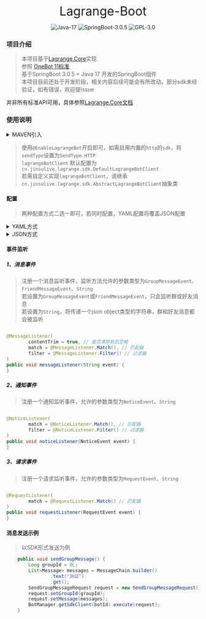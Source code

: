 <p align="center"><font size="6">Lagrange-Boot</font></p>

<p align="center">
    <img alt="Java-17" src="https://img.shields.io/badge/Java-17-brightgreen.svg"/>
    <img alt="SpringBoot-3.0.5" src="https://img.shields.io/badge/SpringBoot-3.0.5-green.svg"/>
    <img alt="GPL-3.0" src="https://img.shields.io/badge/license-GPL%203.0-blue.svg"/>
</p>

[//]: # (<p align="center">)

[//]: # (    <a href="https://github.com/jinsulive/lagrange-boot" target="_blank">)

[//]: # (        <img alt="lagrange-boot" src="https://img.shields.io/github/stars/jinsulive/lagrange-boot.svg?style=social&label=Stars"/>)

[//]: # (    </a>)

[//]: # (    <a href="https://gitee.com/jinsulive/lagrange-boot" target="_blank">)

[//]: # (        <img alt="lagrange-boot" src="https://gitee.com/jinsulive/lagrange-boot/badge/star.svg"/>)

[//]: # (    </a> )

[//]: # (</p>)

### 项目介绍

> 本项目基于[Lagrange.Core](https://github.com/KonataDev/Lagrange.Core)实现  
> 参照 [OneBot 11标准](https://github.com/botuniverse/onebot-11)  
> 基于SpringBoot 3.0.5 + Java 17 开发的SpringBoot组件  
> 本项目目前还处于开发阶段，相关内容后续可能会有所改动，部分sdk未经验证，如有错误，欢迎提issue  
>
并非所有标准API可用，具体参照[Lagrange.Core文档](https://github.com/LagrangeDev/Lagrange.Core?tab=readme-ov-file#features-list)

### 使用说明

<Details>
<summary>MAVEN引入</summary>

目前最新版本为 `1.0.0.Beta.3`，下文配置方式以最新版本为例
```xml
<dependency>
    <groupId>cn.jinsulive</groupId>
    <artifactId>lagrange-spring-boot-starter</artifactId>
    <version>版本号</version>
</dependency>
```

</Details>

> 使用`@EnableLagrangeBot`开启即可，如需启用内置的`http`的`sdk`，将`sendType`设置为`SendType.HTTP`  
> `lagrangeBotClient` 默认配置为 `cn.jinsulive.lagrange.sdk.DefaultLagrangeBotClient`  
> 若需自定义实现`lagrangeBotClient`，请继承`cn.jinsulive.lagrange.sdk.AbstractLagrangeBotClient`抽象类

#### 配置

> 两种配置方式二选一即可，若同时配置，YAML配置将覆盖JSON配置

<Details>
<summary>YAML方式</summary>

> 在spring-boot配置文件中配置

```yaml
lagrange:
  bots:
    - id: botId
      web-socket-server: ws://127.0.0.1:8081
      http-server: http://127.0.0.1:8083
      web-socket-token: ""
      http-token: ""
      token-type: "Bearer "
  open-mata-event-log: false
  open-debug-log: false
  lagrange-bot-client: cn.jinsulive.lagrange.sdk.DefaultLagrangeBotClient
```

</Details>

<Details>
<summary>JSON方式</summary>

> 将 `lagrange.json` 或 `config/lagrange.json` 文件放置到`classpath`目录或项目根目录下

[lagrange-example.json](./lagrange-spring-boot-starter/src/main/resources/lagrange-example.json)

```json
{
  "lagrange": {
    "bots": [
      {
        "id": 0,
        "webSocketServer": "ws://127.0.0.1:8081",
        "httpServer": "http://127.0.0.1:8083",
        "webSocketToken": "",
        "httpToken": "",
        "tokenType": "Bearer "
      }
    ],
    "openDebugLog": false,
    "openMataEventLog": false,
    "lagrangeBotClient": "cn.jinsulive.lagrange.sdk.DefaultLagrangeBotClient"
  }
}
```

</Details>

#### 事件监听

##### 1、消息事件

> 注册一个消息监听事件，监听方法允许的参数类型为`GroupMessageEvent`、`FriendMessageEvent`、`String`  
> 若设置为`GroupMessageEvent`或`FriendMessageEvent`，只会监听群或好友消息  
> 若设置为`String`，将传递一个json object类型的字符串，群和好友消息都会被监听

```java

@MessageListener(
        contentTrim = true, // 是否清除前后空格
        match = @MessageListener.Match(), // 匹配器
        filter = @MessageListener.Filter() // 过滤器
)
public void messageListener(String event) {
}
```

##### 2、通知事件

> 注册一个通知监听事件，允许的参数类型为`NoticeEvent`、`String`

```java

@NoticeListener(
        match = @NoticeListener.Match(), // 匹配器
        filter = @NoticeListener.Filter() // 过滤器
)
public void noticeListener(NoticeEvent event) {
}
```

##### 3、请求事件

> 注册一个请求监听事件，允许的参数类型为`RequestEvent`、`String`

```java

@RequestListener(
        match = @RequestListener.Match() // 匹配器
)
public void requestListener(RequestEvent event) {
}
```

#### 消息发送示例

> 以SDK形式发送为例

```java
    public void sendGroupMessage() {
        Long groupId = 0L;
        List<Message> messages = MessageChain.builder()
                .text("测试")
                .get();
        SendGroupMessageRequest request = new SendGroupMessageRequest();
        request.setGroupId(groupId);
        request.setMessage(messages);
        BotManager.getSdkClient(botId).execute(request);
    }
```

